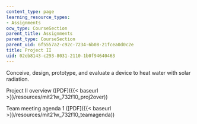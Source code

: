 ```yaml
---
content_type: page
learning_resource_types:
- Assignments
ocw_type: CourseSection
parent_title: Assignments
parent_type: CourseSection
parent_uid: 6f5557a2-c92c-7234-6b08-21fcea0d0c2e
title: Project II
uid: 02eb8143-c293-8031-2110-1b0f94640463
---
```


Conceive, design, prototype, and evaluate a device to heat water with solar radiation.

Project II overview ([PDF]({{< baseurl >}}/resources/mit21w_732f10_proj2over))

Team meeting agenda 1 ([PDF]({{< baseurl >}}/resources/mit21w_732f10_teamagenda))